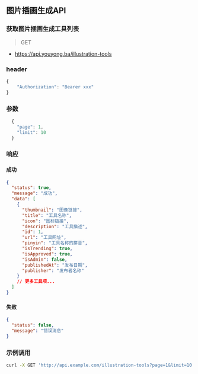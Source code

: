 ## 图片插画生成API

### 获取图片插画生成工具列表

> GET

- https://api.youyong.ba/illustration-tools

### header

```javascript
{
    "Authorization": "Bearer xxx"
}
```

### 参数

```javascript
  {
    "page": 1,
    "limit": 10
  }
```

### 响应

#### 成功

```json
{
  "status": true,
  "message": "成功",
  "data": [
    {
      "thumbnail": "图像链接",
      "title": "工具名称",
      "icon": "图标链接",
      "description": "工具描述",
      "id": 1,
      "url": "工具网址",
      "pinyin": "工具名称的拼音",
      "isTrending": true,
      "isApproved": true,
      "isAdmin": false,
      "publishedAt": "发布日期",
      "publisher": "发布者名称"
    }
    // 更多工具项...
  ]
}
```

#### 失败

```json
{
  "status": false,
  "message": "错误消息"
}
```

### 示例调用

```bash
curl -X GET 'http://api.example.com/illustration-tools?page=1&limit=10'
```

